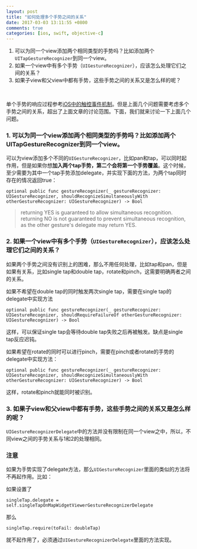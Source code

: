 ```yaml
---
layout: post
title: "如何处理多个手势之间的关系"
date: 2017-03-03 13:11:55 +0800
comments: true
categories: [ios, swift, objective-c]
---
```


1. 可以为同一个view添加两个相同类型的手势吗？比如添加两个`UITapGestureRecognizer`到同一个view。
2. 如果一个view中有多个手势（`UIGestureRecognizer`），应该怎么处理它们之间的关系？
3. 如果子view和父view中都有手势，这些手势之间的关系又是怎么样的呢？

<!-- more -->

<br>

单个手势的响应过程参考[iOS中的触控事件机制](http://hongchaozhang.github.io/blog/2015/10/21/touch-event-in-ios/)。但是上面几个问题需要考虑多个手势之间的关系，超出了上面文章的讨论范围。下面，我们就来讨论一下上面几个问题。

### 1. 可以为同一个view添加两个相同类型的手势吗？比如添加两个UITapGestureRecognizer到同一个view。

可以为view添加多个不同的`UIGestureRecognizer`，比如pan和tap，可以同时起作用，但是如果你想**加入两个tap手势，第二个会将第一个手势覆盖**。这个时候，至少需要为其中一个tap手势添加delegate，并实现下面的方法，为两个tap同时存在的情况返回true：
    
```
optional public func gestureRecognizer(_ gestureRecognizer: UIGestureRecognizer, shouldRecognizeSimultaneouslyWith otherGestureRecognizer: UIGestureRecognizer) -> Bool
```
    
> returning YES is guaranteed to allow simultaneous recognition. returning NO is not guaranteed to prevent simultaneous recognition, as the other gesture's delegate may return YES.

### 2. 如果一个view中有多个手势（`UIGestureRecognizer`），应该怎么处理它们之间的关系？

如果两个手势之间没有识别上的困难，那么不用任何处理，比如tap和pan，但是如果有关系，比如single tap和double tap，rotate和pinch，这需要明确两者之间的关系。
    

如果不希望在double tap的同时触发两次single tap，需要在single tap的delegate中实现方法
    
```
optional public func gestureRecognizer(_ gestureRecognizer: UIGestureRecognizer, shouldRequireFailureOf otherGestureRecognizer: UIGestureRecognizer) -> Bool
```
    
这样，可以保证single tap会等待double tap失败之后再被触发。缺点是single tap反应迟钝。

如果希望在rotate的同时可以进行pinch，需要在pinch或者rotate的手势的delegate中实现方法：
    
```
optional public func gestureRecognizer(_ gestureRecognizer: UIGestureRecognizer, shouldRecognizeSimultaneouslyWith otherGestureRecognizer: UIGestureRecognizer) -> Bool
```
    
这样，rotate和pinch就能同时被识别。

### 3. 如果子view和父view中都有手势，这些手势之间的关系又是怎么样的呢？

`UIGestureRecognizerDelegate`中的方法并没有限制在同一个view之中，所以，不同view之间的手势关系与1和2的处理相同。
    
### 注意

如果为手势实现了delegate方法，那么`UIGestureRecognizer`里面的类似的方法将不再起作用。比如：

如果设置了

```
singleTap.delegate = self.singleTapOnMapWidgetViewerGestureRecognizerDelegate
```

那么

```
singleTap.require(toFail: doubleTap)
```

就不起作用了，必须通过`UIGestureRecognizerDelegate`里面的方法实现。